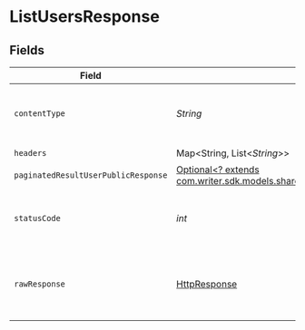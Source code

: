 # ListUsersResponse


## Fields

| Field                                                                                                                                          | Type                                                                                                                                           | Required                                                                                                                                       | Description                                                                                                                                    |
| ---------------------------------------------------------------------------------------------------------------------------------------------- | ---------------------------------------------------------------------------------------------------------------------------------------------- | ---------------------------------------------------------------------------------------------------------------------------------------------- | ---------------------------------------------------------------------------------------------------------------------------------------------- |
| `contentType`                                                                                                                                  | *String*                                                                                                                                       | :heavy_check_mark:                                                                                                                             | HTTP response content type for this operation                                                                                                  |
| `headers`                                                                                                                                      | Map<String, List<*String*>>                                                                                                                    | :heavy_check_mark:                                                                                                                             | N/A                                                                                                                                            |
| `paginatedResultUserPublicResponse`                                                                                                            | [Optional<? extends com.writer.sdk.models.shared.PaginatedResultUserPublicResponse>](../../models/shared/PaginatedResultUserPublicResponse.md) | :heavy_minus_sign:                                                                                                                             | N/A                                                                                                                                            |
| `statusCode`                                                                                                                                   | *int*                                                                                                                                          | :heavy_check_mark:                                                                                                                             | HTTP response status code for this operation                                                                                                   |
| `rawResponse`                                                                                                                                  | [HttpResponse<InputStream>](https://docs.oracle.com/en/java/javase/11/docs/api/java.net.http/java/net/http/HttpResponse.html)                  | :heavy_check_mark:                                                                                                                             | Raw HTTP response; suitable for custom response parsing                                                                                        |